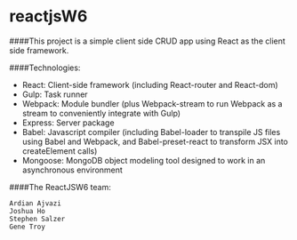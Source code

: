 # reactjsW6

####This project is a simple client side CRUD app using React as the client side framework.


####Technologies:

  - React: Client-side framework (including React-router and React-dom)
  - Gulp: Task runner
  - Webpack: Module bundler (plus Webpack-stream to run Webpack as a stream to conveniently integrate with Gulp)
  - Express: Server package  
  - Babel: Javascript compiler (including Babel-loader to transpile JS files using Babel and Webpack, and Babel-preset-react to transform JSX into createElement calls)
  - Mongoose: MongoDB object modeling tool designed to work in an asynchronous environment


####The ReactJSW6 team:

    Ardian Ajvazi
    Joshua Ho
    Stephen Salzer
    Gene Troy
